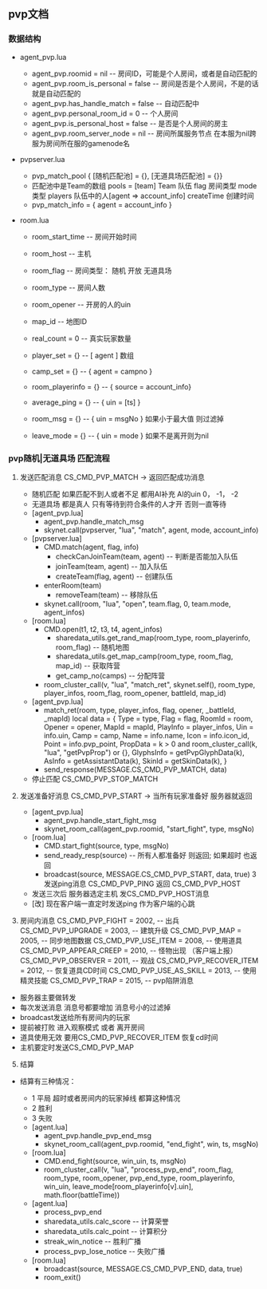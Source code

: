 
## pvp文档

### 数据结构
* agent_pvp.lua
    - agent_pvp.roomid = nil              -- 房间ID，可能是个人房间，或者是自动匹配的
    - agent_pvp.room_is_personal = false  -- 房间是否是个人房间，不是的话就是自动匹配的
    - agent_pvp.has_handle_match = false  -- 自动匹配中
    - agent_pvp.personal_room_id = 0      -- 个人房间
    - agent_pvp.is_personal_host = false  -- 是否是个人房间的房主
    - agent_pvp.room_server_node = nil    -- 房间所属服务节点 在本服为nil跨服为房间所在服的gamenode名

* pvpserver.lua
    - pvp_match_pool { [随机匹配池] = {}, [无道具场匹配池] = {}}
    - 匹配池中是Team的数组 pools = [team]
        Team                队伍
            flag            房间类型
            mode            类型
            players         队伍中的人[agent => account_info]
            createTime      创建时间
    - pvp_match_info = { agent = account_info }

* room.lua
    - room_start_time       -- 房间开始时间
    - room_host             -- 主机
    - room_flag             -- 房间类型： 随机 开放 无道具场
    - room_type             -- 房间人数
    - room_opener           -- 开房的人的uin
    - map_id                -- 地图ID
    - real_count = 0        -- 真实玩家数量

    - player_set = {}       -- [ agent ] 数组
    - camp_set = {}         -- { agent = campno }
    - room_playerinfo = {}  -- { source = account_info}
    - average_ping = {}     -- { uin = [ts] }
    - room_msg = {}         -- { uin = msgNo } 如果小于最大值 则过滤掉
    - leave_mode = {}       -- { uin = mode } 如果不是离开则为nil

### pvp随机|无道具场 匹配流程
1.  发送匹配消息 CS_CMD_PVP_MATCH -> 返回匹配成功消息
    * 随机匹配 如果匹配不到人或者不足 都用AI补充 AI的uin 0， -1， -2
    * 无道具场 都是真人 只有等待到符合条件的人才开 否则一直等待
    - [agent_pvp.lua]
        - agent_pvp.handle_match_msg
        - skynet.call(pvpserver, "lua", "match", agent, mode, account_info)
    - [pvpserver.lua]
        - CMD.match(agent, flag, info)
            - checkCanJoinTeam(team, agent) -- 判断是否能加入队伍
            - joinTeam(team, agent) -- 加入队伍
            - createTeam(flag, agent)   -- 创建队伍
        - enterRoom(team)
            - removeTeam(team)  -- 移除队伍
        - skynet.call(room, "lua", "open", team.flag, 0, team.mode, agent_infos)
    - [room.lua]
        - CMD.open(t1, t2, t3, t4, agent_infos)
            - sharedata_utils.get_rand_map(room_type, room_playerinfo, room_flag) -- 随机地图
            - sharedata_utils.get_map_camp(room_type, room_flag, map_id)    -- 获取阵营
            - get_camp_no(camps)    -- 分配阵营
        - room_cluster_call(v, "lua", "match_ret", skynet.self(), room_type, player_infos, room_flag, room_opener, battleId, map_id)
    - [agent_pvp.lua]
        - match_ret(room, type, player_infos, flag, opener, _battleId, _mapId)
            local data = {
                Type = type,
                Flag = flag,
                RoomId = room,
                Opener = opener,
                MapId = mapId,
                PlayInfo = player_infos,
                            Uin     = info.uin,
                            Camp    = camp,
                            Name    = info.name,
                            Icon    = info.icon_id,
                            Point   = info.pvp_point,
                            PropData  = k > 0 and room_cluster_call(k, "lua", "getPvpProp") or {},
                            GlyphsInfo = getPvpGlyphData(k),
                            AsInfo = getAssistantData(k),
                            SkinId = getSkinData(k),
            }
        - send_response(MESSAGE.CS_CMD_PVP_MATCH, data)
    - 停止匹配 CS_CMD_PVP_STOP_MATCH

2. 发送准备好消息 CS_CMD_PVP_START -> 当所有玩家准备好 服务器就返回
    - [agent_pvp.lua]
        - agent_pvp.handle_start_fight_msg
        - skynet_room_call(agent_pvp.roomid, "start_fight", type, msgNo)
    - [room.lua]
        - CMD.start_fight(source, type, msgNo)
        - send_ready_resp(source) -- 所有人都准备好 则返回; 如果超时 也返回
        - broadcast(source, MESSAGE.CS_CMD_PVP_START, data, true)
3 发送ping消息 CS_CMD_PVP_PING 返回 CS_CMD_PVP_HOST
    - 发送三次后 服务器选定主机 发CS_CMD_PVP_HOST消息
    - [改] 现在客户端一直定时发送ping 作为客户端的心跳
4. 房间内消息
    CS_CMD_PVP_FIGHT                    = 2002, -- 出兵
    CS_CMD_PVP_UPGRADE                  = 2003, -- 建筑升级
    CS_CMD_PVP_MAP                      = 2005, -- 同步地图数据
    CS_CMD_PVP_USE_ITEM                 = 2008, -- 使用道具
    CS_CMD_PVP_APPEAR_CREEP             = 2010, -- 怪物出现 （客户端上报）
    CS_CMD_PVP_OBSERVER                 = 2011, -- 观战
    CS_CMD_PVP_RECOVER_ITEM             = 2012, -- 恢复道具CD时间
    CS_CMD_PVP_USE_AS_SKILL             = 2013, -- 使用精灵技能
    CS_CMD_PVP_TRAP                     = 2015, -- pvp陷阱消息
* 服务器主要做转发
* 每次发送消息 消息号都要增加 消息号小的过滤掉
* broadcast发送给所有房间内的玩家
* 提前被打败 进入观察模式 或者 离开房间
* 道具使用无效 要用CS_CMD_PVP_RECOVER_ITEM 恢复cd时间
* 主机要定时发送CS_CMD_PVP_MAP

5. 结算
* 结算有三种情况：
    * 1 平局 超时或者房间内的玩家掉线 都算这种情况
    * 2 胜利
    * 3 失败

    - [agent.lua]
        - agent_pvp.handle_pvp_end_msg
        - skynet_room_call(agent_pvp.roomid, "end_fight", win, ts, msgNo)
    - [room.lua]
        - CMD.end_fight(source, win_uin, ts, msgNo)
        - room_cluster_call(v, "lua", "process_pvp_end", room_flag, room_type, room_opener, pvp_end_type, room_playerinfo, win_uin, leave_mode[room_playerinfo[v].uin], math.floor(battleTime))
    - [agent.lua]
        - process_pvp_end
        - sharedata_utils.calc_score -- 计算荣誉
        - sharedata_utils.calc_point -- 计算积分
        - streak_win_notice -- 胜利广播
        - process_pvp_lose_notice -- 失败广播
    - [room.lua]
        - broadcast(source, MESSAGE.CS_CMD_PVP_END, data, true)
        - room_exit()

